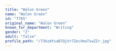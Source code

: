 ```yaml
---
title: "Walon Green"
name: "Walon Green"
id: "7765"
original_name: "Walon Green"
known_for_department: "Writing"
gender: "2"
adult: "false"
profile_path: "/73kzAYsaB7QjVr7ZecVmaTswZIr.jpg"
---
```

